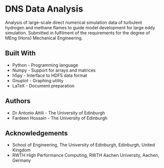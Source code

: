 # DNS Data Analysis

Analysis of large-scale direct numerical simulation data of turbulent
hydrogen and methane flames to guide model development for large eddy
simulation. Submitted in fulfilment of the requirements for the degree of
MEng (Hons) Mechanical Engineering.

## Built With

- Python - Programming language
- Numpy - Support for arrays and matrices
- h5py - Interface to HDF5 data format
- Gnuplot - Graphing utility
- LaTeX - Document preparation

## Authors

- Dr Antonio Attili - The University of Edinburgh
- Fardeen Hossain - The University of Edinburgh

## Acknowledgements

- School of Engineering, The University of Edinburgh, Edinburgh, United Kingdom
- RWTH High Performance Computing, RWTH Aachen University, Aachen, Germany
